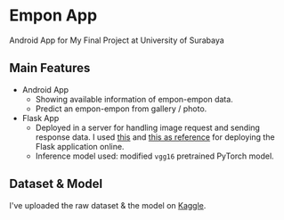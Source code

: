 # Empon App

Android App for My Final Project at University of Surabaya

## Main Features

- Android App
  - Showing available information of empon-empon data.
  - Predict an empon-empon from gallery / photo.
- Flask App
  - Deployed in a server for handling image request and sending response data. I used [this](https://www.rosehosting.com/blog/how-to-deploy-flask-application-with-nginx-and-gunicorn-on-ubuntu-20-04/) and [this  as reference](https://www.digitalocean.com/community/tutorials/how-to-serve-flask-applications-with-gunicorn-and-nginx-on-ubuntu-20-04) for deploying the Flask application online.
  - Inference model used: modified `vgg16` pretrained PyTorch model.

## Dataset & Model

I've uploaded the raw dataset & the model on [Kaggle](https://www.kaggle.com/datasets/owenlie/empon-dataset).
